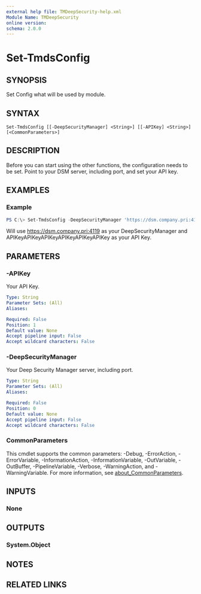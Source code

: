 ```yaml
---
external help file: TMDeepSecurity-help.xml
Module Name: TMDeepSecurity
online version:
schema: 2.0.0
---
```


# Set-TmdsConfig

## SYNOPSIS
Set Config what will be used by module.

## SYNTAX

```
Set-TmdsConfig [[-DeepSecurityManager] <String>] [[-APIKey] <String>] [<CommonParameters>]
```

## DESCRIPTION
Before you can start using the other functions, the configuration needs to be set. Point to your DSM server, including port, and set your API key.

## EXAMPLES

### Example
```powershell
PS C:\> Set-TmdsConfig -DeepSecurityManager 'https://dsm.company.pri:4119' -APIKey 'APIKeyAPIKeyAPIKeyAPIKeyAPIKeyAPIKey'
```

Will use https://dsm.company.pri:4119 as your DeepSecurityManager and APIKeyAPIKeyAPIKeyAPIKeyAPIKeyAPIKey as your API Key.

## PARAMETERS

### -APIKey
Your API Key.

```yaml
Type: String
Parameter Sets: (All)
Aliases:

Required: False
Position: 1
Default value: None
Accept pipeline input: False
Accept wildcard characters: False
```

### -DeepSecurityManager
Your Deep Security Manager server, including port.

```yaml
Type: String
Parameter Sets: (All)
Aliases:

Required: False
Position: 0
Default value: None
Accept pipeline input: False
Accept wildcard characters: False
```

### CommonParameters
This cmdlet supports the common parameters: -Debug, -ErrorAction, -ErrorVariable, -InformationAction, -InformationVariable, -OutVariable, -OutBuffer, -PipelineVariable, -Verbose, -WarningAction, and -WarningVariable. For more information, see [about_CommonParameters](http://go.microsoft.com/fwlink/?LinkID=113216).

## INPUTS

### None

## OUTPUTS

### System.Object
## NOTES

## RELATED LINKS
